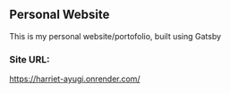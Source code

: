 ## Personal Website

This is my personal website/portofolio, built using Gatsby

### Site URL: 
https://harriet-ayugi.onrender.com/
